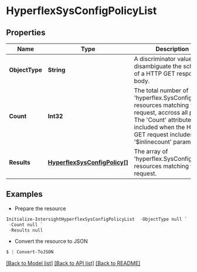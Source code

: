 # HyperflexSysConfigPolicyList
## Properties

Name | Type | Description | Notes
------------ | ------------- | ------------- | -------------
**ObjectType** | **String** | A discriminator value to disambiguate the schema of a HTTP GET response body. | 
**Count** | **Int32** | The total number of &#39;hyperflex.SysConfigPolicy&#39; resources matching the request, accross all pages. The &#39;Count&#39; attribute is included when the HTTP GET request includes the &#39;$inlinecount&#39; parameter. | [optional] 
**Results** | [**HyperflexSysConfigPolicy[]**](HyperflexSysConfigPolicy.md) | The array of &#39;hyperflex.SysConfigPolicy&#39; resources matching the request. | [optional] 

## Examples

- Prepare the resource
```powershell
Initialize-IntersightHyperflexSysConfigPolicyList  -ObjectType null `
 -Count null `
 -Results null
```

- Convert the resource to JSON
```powershell
$ | Convert-ToJSON
```

[[Back to Model list]](../README.md#documentation-for-models) [[Back to API list]](../README.md#documentation-for-api-endpoints) [[Back to README]](../README.md)

